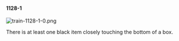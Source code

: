 #### 1128-1
![train-1128-1-0.png](https://github.com/lil-lab/nlvr/raw/master/nlvr/train/images/48/train-1128-1-0.png "train-1128-1-0.png")

There is at least one black item closely touching the bottom of a box.